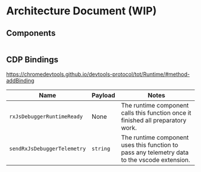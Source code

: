 # Architecture Document (WIP)

## Components

```mermaid

```

## CDP Bindings

https://chromedevtools.github.io/devtools-protocol/tot/Runtime/#method-addBinding

| Name                        | Payload  | Notes                                                                                        |
| --------------------------- | -------- | -------------------------------------------------------------------------------------------- |
| `rxJsDebuggerRuntimeReady`  | None     | The runtime component calls this function once it finished all preparatory work.             |
| `sendRxJsDebuggerTelemetry` | `string` | The runtime component uses this function to pass any telemetry data to the vscode extension. |
